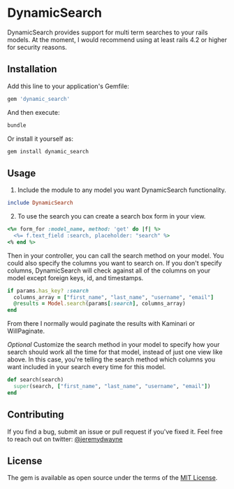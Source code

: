 # DynamicSearch
DynamicSearch provides support for multi term searches to your rails models. At the
moment, I would recommend using at least rails 4.2 or higher for security reasons.

## Installation
Add this line to your application's Gemfile:  

```ruby
gem 'dynamic_search'
```

And then execute:  
```bash
bundle
```

Or install it yourself as:  
```bash
gem install dynamic_search
```

## Usage
1. Include the module to any model you want DynamicSearch functionality.
```ruby
include DynamicSearch
```

2. To use the search you can create a search box form in your view.  
```ruby  
<%= form_for :model_name, method: 'get' do |f| %>  
  <%= f.text_field :search, placeholder: "search" %>  
<% end %>  
```  
Then in your controller, you can call the search method on your model. You could also
specify the columns you want to search on. If you don't specify columns, DynamicSearch
will check against all of the columns on your model except foreign keys, id, and timestamps.

```ruby  
if params.has_key? :search  
  columns_array = ["first_name", "last_name", "username", "email"] 
  @results = Model.search(params[:search], columns_array) 
end  
```
From there I normally would paginate the results with Kaminari or WillPaginate.

*Optional*
Customize the search method in your model to specify how your search should work all the
time for that model, instead of just one view like above. In this case, you're telling the search method 
which columns you want included in your search every time for this model.

```ruby  
def search(search)  
  super(search, ["first_name", "last_name", "username", "email"])  
end  
```

## Contributing
If you find a bug, submit an issue or pull request if you've fixed it. Feel free to reach
out on twitter: [@jeremydwayne](https://www.twitter.com/jeremydwayne)

## License
The gem is available as open source under the terms of the [MIT License](http://opensource.org/licenses/MIT).
